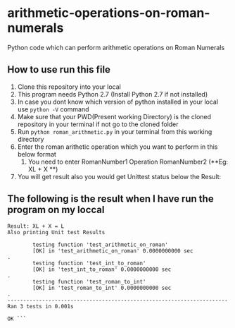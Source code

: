# arithmetic-operations-on-roman-numerals
Python code which can perform arithmetic operations on Roman Numerals

## How to use run this file
1. Clone this repository into your local 
1. This program needs Python 2.7 (Install Python 2.7 if not installed)
1. In case you dont know which version of python installed in your local use ```python -V``` command
1. Make sure that your PWD(Present working Directory) is the cloned repository in your terminal if not go to the cloned folder
1. Run ```python roman_arithmetic.py``` in your terminal from this working directory
1. Enter the roman arithetic operation which you want to perform in this below format
    1. You need to enter RomanNumber1 <Space> Operation <Space> RomanNumber2 (**Eg: XL + X **)
1. You will get result also you would get Unittest status below the Result:

## The following is the result when I have run the program on my loccal

``` Please enter RomanNumber1 operation RomanNumber2 seperated by spaces (Eg: XL + X ) XL + X
Result: XL + X = L
Also printing Unit test Results

        testing function 'test_arithmetic_on_roman'
        [OK] in 'test_arithmetic_on_roman' 0.0000000000 sec
.
        testing function 'test_int_to_roman'
        [OK] in 'test_int_to_roman' 0.0000000000 sec
.
        testing function 'test_roman_to_int'
        [OK] in 'test_roman_to_int' 0.0000000000 sec
.
----------------------------------------------------------------------
Ran 3 tests in 0.001s

OK ```


